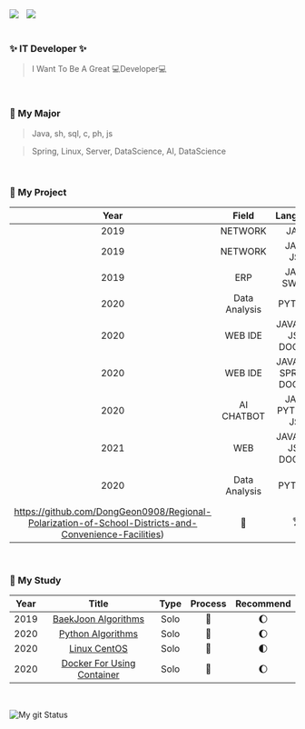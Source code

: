 <!--
### Hi there 👋

<!--
**DongGeon0908/DongGeon0908** is a ✨ _special_ ✨ repository because its `README.md` (this file) appears on your GitHub profile.

Here are some ideas to get you started:

- 🔭 I’m currently working on ...
- 🌱 I’m currently learning ...
- 👯 I’m looking to collaborate on ...
- 🤔 I’m looking for help with ...
- 💬 Ask me about ...
- 📫 How to reach me: ...
- 😄 Pronouns: ...
- ⚡ Fun fact: ...
-->

<div>
<img src="https://img.shields.io/github/followers/DongGeon0908?style=social">

<!--
[![Instagram Badge](https://img.shields.io/badge/Instagram-ff69b4?style=flat-square&logo=instagram&logoColor=white&link=https://www.instagram.com/east_gun_0908/)](https://www.instagram.com/east_gun_0908/)
-->
<a href="https://instagram.com/east_gun_0908">
    <img 
        src="http://img.shields.io/badge/-Instagram-black?style=flat&logo=Instagram&link=https://instagram.com/east_gun_0908/"
        style="height : auto; margin-left : 10px; margin-right : 10px;"/>
</a>
</div>

<br>

### ✨ IT Developer ✨

> I Want To Be A Great 💻Developer💻

<br>

### 🔎 My Major

> Java, sh, sql, c, ph, js

> Spring, Linux, Server, DataScience, AI, DataScience
  
<br>

### 🔧 My Project

|Year|Field|Language|Type|Project|Process|Award|Recommend|
|:---:|:---:|:---:|:---:|:---:|:---:|:---:|:---:|
|2019|NETWORK|JAVA|Solo|[CHECKSUM](https://github.com/DongGeon0908/CheckSum)|💖||🌒|
|2019|NETWORK|JAVA, JSP|Solo|[PacketTracer](https://github.com/DongGeon0908/PacketTracer)|💖||🌒|
|2019|ERP|JAVA, SWING|Solo|[CHINCHIN POS](https://github.com/DongGeon0908/SwingProject)|💖||🌒|
|2020|Data Analysis|PYTHON|Solo|[Data With Pandas](https://github.com/DongGeon0908/Data-Analysis-Report)|💖||🌔|
|2020|WEB IDE|JAVA, SH, JSP, DOCKER|Team|[SE.LAB COMPILE SYSTEM](https://github.com/DongGeon0908/SELAB_IDE)|💖|🏆|🌔|
|2020|WEB IDE|JAVA, SH, SPRING, DOCKER|Team|[WEB IDE FOR CODING](https://github.com/DongGeon0908/Building-a-coding-test-site-using-WEB-IDE)|💖|🏆|🌕|
|2020|AI CHATBOT|JAVA, PYTHON, JSP|Team|[Hanshin AI CHATBOT](https://github.com/HanshinChatBot)|💖|🏆|🌔|
|2021|WEB|JAVA, SH, JSP, DOCKER|Solo|[DongGeon's Bash](https://github.com/DongGeon0908/DongGeon-Bash)|🏃||🌓|
|2020|Data Analysis|PYTHON|Solo|[Regional-Polarization](
https://github.com/DongGeon0908/Regional-Polarization-of-School-Districts-and-Convenience-Facilities)|💖|🏆|🌔|
<!--🌒  🌓  🌔  🌕 🏃 -->


<br>

### 📝 My Study

|Year|Title|Type|Process|Recommend|
|:---:|:---:|:---:|:---:|:---:|
|2019|[BaekJoon Algorithms](https://github.com/DongGeon0908/BAEKJOON)|Solo|🏃|🌔|
|2020|[Python Algorithms](https://github.com/DongGeon0908/python_basic_algorithm)|Solo|💖|🌔|
|2020|[Linux CentOS](https://github.com/DongGeon0908/Linux/blob/master/CentOS.md)|Solo|💖|🌓|
|2020|[Docker For Using Container](https://github.com/DongGeon0908/Docker-Container)|Solo|💖|🌔|
<!--

|2021|[DataBase](https://github.com/DongGeon0908/DataBase)|Solo|🏃|🌓|
|2021|[Java](https://github.com/DongGeon0908/Java)|Solo|🏃|🌓|
|2021|[Spring](https://github.com/DongGeon0908/Spring)|Solo|🏃|🌓|
|2021|[DataStructure And Algorithms](https://github.com/DongGeon0908/Data-structure-Algorithms)|Solo|🏃|🌓|
-->
<!--🌒  🌓  🌔  🌕 🏃 💖 -->

<br>

![My git Status](https://github-readme-stats.vercel.app/api?username=DongGeon0908&show_icons=true&hide_border=true)

<!--
### ![My git Status](https://github-readme-stats.vercel.app/api?username=DongGeon0908&show_icons=true&hide_border=true)
-->
